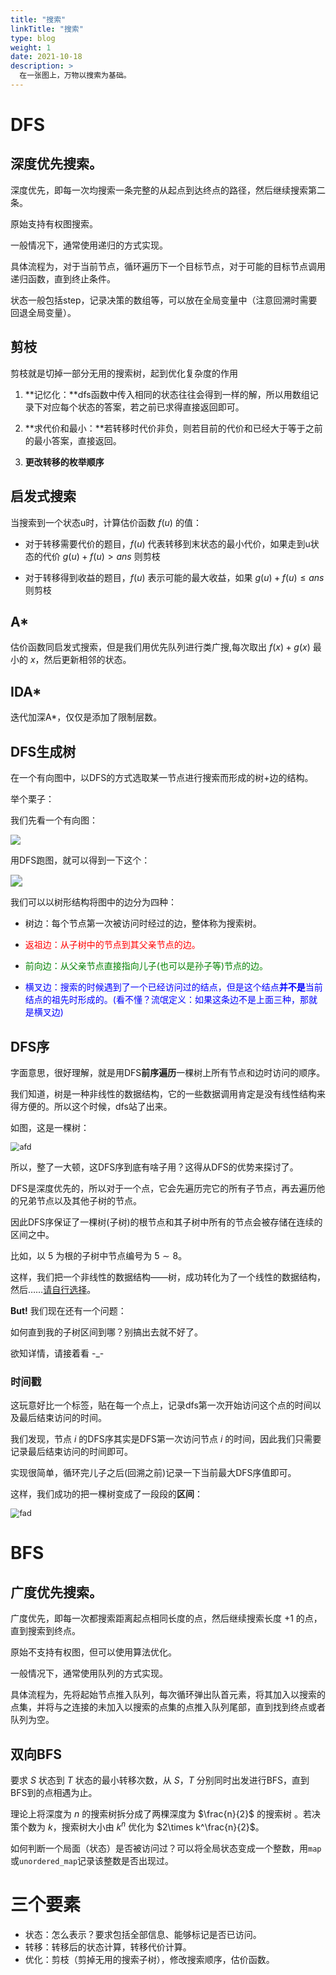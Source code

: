 ```yaml
---
title: "搜索"
linkTitle: "搜索"
type: blog
weight: 1
date: 2021-10-18
description: >
  在一张图上，万物以搜索为基础。
---
```


# DFS

## 深度优先搜索。

深度优先，即每一次均搜索一条完整的从起点到达终点的路径，然后继续搜索第二条。

原始支持有权图搜索。

一般情况下，通常使用递归的方式实现。

具体流程为，对于当前节点，循环遍历下一个目标节点，对于可能的目标节点调用递归函数，直到终止条件。

状态一般包括step，记录决策的数组等，可以放在全局变量中（注意回溯时需要回退全局变量）。

## 剪枝

剪枝就是切掉一部分无用的搜索树，起到优化复杂度的作用

1. **记忆化：**dfs函数中传入相同的状态往往会得到一样的解，所以用数组记录下对应每个状态的答案，若之前已求得直接返回即可。

2. **求代价和最小：**若转移时代价非负，则若目前的代价和已经大于等于之前的最小答案，直接返回。

3. **更改转移的枚举顺序**

## 启发式搜索

当搜索到一个状态u时，计算估价函数 $f(u)$ 的值：

- 对于转移需要代价的题目，$f(u)$ 代表转移到末状态的最小代价，如果走到u状态的代价 $g(u)+f(u)>ans$ 则剪枝

- 对于转移得到收益的题目，$f(u)$ 表示可能的最大收益，如果 $g(u)+f(u)≤ans$ 则剪枝

## A*

估价函数同启发式搜索，但是我们用优先队列进行类广搜,每次取出 $f(x)+g(x)$ 最小的 $x$，然后更新相邻的状态。

## IDA*

迭代加深A*，仅仅是添加了限制层数。

## DFS生成树

在一个有向图中，以DFS的方式选取某一节点进行搜索而形成的树+边的结构。

举个栗子：

我们先看一个有向图：

![](graph%20(2).png)

用DFS跑图，就可以得到一下这个：

<img src="dfs-tree.svg" style="zoom:120%;" />

我们可以以树形结构将图中的边分为四种：

- 树边：每个节点第一次被访问时经过的边，整体称为搜索树。

- <font color="red">返祖边：从子树中的节点到其父亲节点的边。</font>
- <font color="green">前向边：从父亲节点直接指向儿子(也可以是孙子等)节点的边。</font>
- <font color="blue">横叉边：搜索的时候遇到了一个已经访问过的结点，但是这个结点**并不是**当前结点的祖先时形成的。(看不懂？流氓定义：如果这条边不是上面三种，那就是横叉边)</font>

## DFS序

字面意思，很好理解，就是用DFS**前序遍历**一棵树上所有节点和边时访问的顺序。

我们知道，树是一种非线性的数据结构，它的一些数据调用肯定是没有线性结构来得方便的。所以这个时候，dfs站了出来。

如图，这是一棵树：

<img src="graph%20(2)-16321427081993.png" alt="afd" style="zoom:90%;" />

所以，整了一大顿，这DFS序到底有啥子用？这得从DFS的优势来探讨了。

DFS是深度优先的，所以对于一个点，它会先遍历完它的所有子节点，再去遍历他的兄弟节点以及其他子树的节点。

因此DFS序保证了一棵树(子树)的根节点和其子树中所有的节点会被存储在连续的区间之中。

比如，以 $5$ 为根的子树中节点编号为 $5\sim8$。

这样，我们把一个非线性的数据结构——树，成功转化为了一个线性的数据结构，然后……[请自行选择](../data数据结构)。

**But!** 我们现在还有一个问题：

如何直到我的子树区间到哪？别搞出去就不好了。

欲知详情，请接着看 -_-

### 时间戳

这玩意好比一个标签，贴在每一个点上，记录dfs第一次开始访问这个点的时间以及最后结束访问的时间。

我们发现，节点 $i$ 的DFS序其实是DFS第一次访问节点 $i$ 的时间，因此我们只需要记录最后结束访问的时间即可。

实现很简单，循环完儿子之后(回溯之前)记录一下当前最大DFS序值即可。

这样，我们成功的把一棵树变成了一段段的**区间**：

<img src="graph%20(3).png" alt="fad" style="zoom:90%;" />

# BFS

## 广度优先搜索。

广度优先，即每一次都搜索距离起点相同长度的点，然后继续搜索长度 $+1$ 的点，直到搜索到终点。

原始不支持有权图，但可以使用算法优化。

一般情况下，通常使用队列的方式实现。

具体流程为，先将起始节点推入队列，每次循环弹出队首元素，将其加入以搜索的点集，并将与之连接的未加入以搜索的点集的点推入队列尾部，直到找到终点或者队列为空。

## 双向BFS

要求 $S$ 状态到 $T$ 状态的最小转移次数，从 $S$，$T$ 分别同时出发进行BFS，直到BFS到的点相遇为止。

理论上将深度为 $n$ 的搜索树拆分成了两棵深度为 $\frac{n}{2}$ 的搜索树 。若决策个数为 $k$，搜索树大小由 $k^n$ 优化为 $2\times k^\frac{n}{2}$。

如何判断一个局面（状态）是否被访问过？可以将全局状态变成一个整数，用`map`或`unordered_map`记录该整数是否出现过。

# 三个要素

- 状态：怎么表示？要求包括全部信息、能够标记是否已访问。
- 转移：转移后的状态计算，转移代价计算。
- 优化：剪枝（剪掉无用的搜索子树），修改搜索顺序，估价函数。